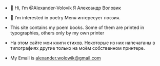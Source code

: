 - 👋 Hi, I’m @Alexander-Volovik Я Александр Воловик
- 👀 I’m interested in poetry Меня интересует поэзия.
- This site contains my poem books. Some of them are printed in typographies, others only by my own printer
- На этом сайте мои книги стихов. Некоторые из них напечатаны в типографиях
  другие только на моём собственном принтере.

- My Email is alexander.wolowik@gmail.com

<!---
Alexander-Volovik/Alexander-Volovik is a ✨ special ✨ repository because its `README.md` (this file) appears on your GitHub profile.
You can click the Preview link to take a look at your changes.
--->
